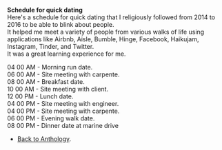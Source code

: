 **Schedule for quick dating**  
Here's a schedule for quick dating that I religiously followed from 2014 to 2016 to be able to blink about people.  
It helped me meet a variety of people from various walks of life using applications like Airbnb, Aisle, Bumble, Hinge, Facebook, Haikujam, Instagram, Tinder, and Twitter.  
It was a great learning experience for me.  

04 00 AM - Morning run date.  
06 00 AM - Site meeting with carpente.  
08 00 AM - Breakfast date.  
10 00 AM - Site meeting with client.  
12 00 PM - Lunch date.  
04 00 PM - Site meeting with engineer.  
04 00 PM - Site meeting with carpente.  
06 00 PM - Evening walk date.  
08 00 PM - Dinner date at marine drive

- <a href="https://kushalsamant.github.io/anthology.html">Back to Anthology</a>.  